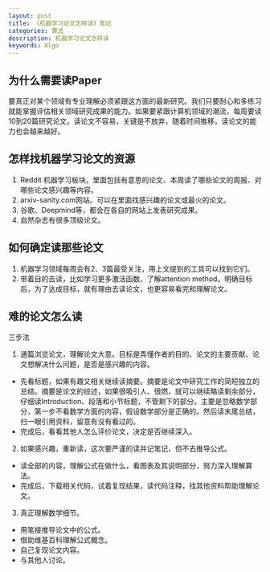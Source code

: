 ```yaml
---
layout: post
title: 《机器学习论文怎样读》笔记
categories: 算法
description: 机器学习论文怎样读
keywords: Algo
---
```


## 为什么需要读Paper
要真正对某个领域有专业理解必须紧跟这方面的最新研究。我们只要耐心和多练习就能掌握评估相关领域研究成果的能力。如果要紧跟计算机领域的潮流，每周要读10到20篇研究论文。读论文不容易，关键是不放弃，随着时间推移，读论文的能力也会越来越好。

## 怎样找机器学习论文的资源
1. Reddit 机器学习板块。里面包括有意思的论文、本周读了哪些论文的周报、对哪些论文感兴趣等内容。
2. arxiv-sanity.com网站。可以在里面找感兴趣的论文或最火的论文。
3. 谷歌、Deepmind等，都会在各自的网站上发表研究成果。
4. 自然杂志有很多顶级论文。

## 如何确定读那些论文
1. 机器学习领域每周会有2、3篇最受关注，用上文提到的工具可以找到它们。
2. 带着目的去读，比如学习更多激活函数、了解attention method。明确目标后，为了达成目标，就有理由去读论文，也更容易看完和理解论文。

## 难的论文怎么读
三步法
1. 通篇浏览论文，理解论文大意。目标是弄懂作者的目的、论文的主要贡献、论文想解决什么问题，是否是感兴趣的内容。
 - 先看标题，如果有趣又相关继续读摘要。摘要是论文中研究工作的简短独立的总结。摘要是论文的综述，如果很吸引人、很燃，就可以继续略读剩余部分，仔细读Introduction、段落和小节标题，不管剩下的部分。主要是忽略数学部分，第一步不看数学方面的内容，假设数学部分是正确的。然后读末尾总结，扫一眼引用资料，留意有没有看过的。
 - 完成后，看看其他人怎么评价论文，决定是否继续深入。
2. 如果感兴趣，重新读，这次要严谨的读并记笔记，但不去推导公式。
 - 读全部的内容，理解公式在做什么，看图表及其说明部分，努力深入理解算法。
 - 完成后，下载相关代码，试着复现结果，读代码注释，找其他资料帮助理解论文。
3. 真正理解数学细节。
 - 用笔接推导论文中的公式。
 - 借助维基百科理解公式概念。
 - 自己复现论文内容。
 - 与其他人讨论。

